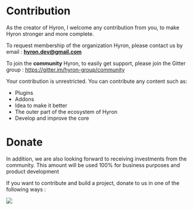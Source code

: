 # Contribution

As the creator of Hyron, I welcome any contribution from you, to make Hyron stronger and more complete.

To request membership of the organization Hyron, please contact us by email : **hyron.dev@gmail.com**

To join the **community** Hyron, to easily get support, please join the Gitter group : https://gitter.im/hyron-group/community

Your contribution is unrestricted. You can contribute any content such as:

* Plugins
* Addons
* Idea to make it better
* The outer part of the ecosystem of Hyron
* Develop and improve the core

# Donate

In addition, we are also looking forward to receiving investments from the community. This amount will be used 100% for business purposes and product development

If you want to contribute and build a project, donate to us in one of the following ways :

[![](https://liberapay.com/assets/widgets/donate.svg)](https://liberapay.com/thangdjw/donate)
